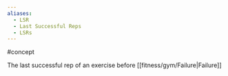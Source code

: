 ```yaml
---
aliases:
  - LSR
  - Last Successful Reps
  - LSRs
---
```

#concept 

The last successful rep of an exercise before [[fitness/gym/Failure|Failure]]

